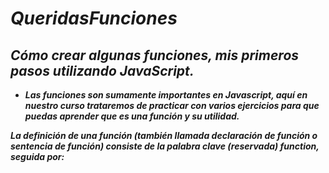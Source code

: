 # **_QueridasFunciones_**

## **_Cómo crear algunas funciones, mis primeros pasos utilizando JavaScript._**

- **_Las funciones son sumamente importantes en Javascript, aquí en nuestro curso trataremos de practicar con varios ejercicios para que puedas aprender que es una función y su utilidad._**

**_La definición de una función (también llamada declaración de función o sentencia de función) consiste de la palabra clave (reservada)  function, seguida por:_**
